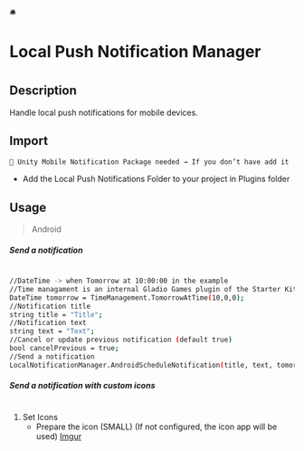🛎
# Local Push Notification Manager
#
#
## Description
Handle local push notifications for mobile devices.

## Import
```sh
🚨 Unity Mobile Notification Package needed → If you don’t have add it
```
- Add the Local Push Notifications Folder to your project in Plugins folder

## Usage
> Android


##### Send a notification
#

```sh
//DateTime -> when Tomorrow at 10:00:00 in the example
//Time managament is an internal Gladio Games plugin of the Starter Kit
DateTime tomorrow = TimeManagement.TomorrowAtTime(10,0,0);
//Notification title
string title = "Title";
//Notification text
string text = "Text";
//Cancel or update previous notification (default true)
bool cancelPrevious = true;
//Send a notification
LocalNotificationManager.AndroidScheduleNotification(title, text, tomorrow, cancelPrevious);
```

##### Send a notification with custom icons
#

1. Set Icons 
    - Prepare the icon (SMALL) (If not configured, the icon app will be used)
    [Imgur](https://imgur.com/eihhyYY.png)
